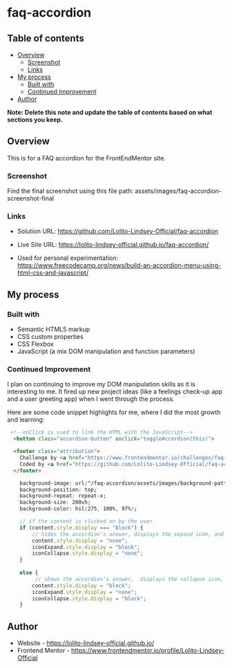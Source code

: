 # faq-accordion

## Table of contents

- [Overview](#overview)
  - [Screenshot](#screenshot)
  - [Links](#links)
- [My process](#my-process)
  - [Built with](#built-with)
  - [Continued Improvement](#continued-improvement)
- [Author](#author)

**Note: Delete this note and update the table of contents based on what sections you keep.**

## Overview

This is for a FAQ accordion for the FrontEndMentor site.

### Screenshot

Find the final screenshot using this file path: assets/images/faq-accordion-screenshot-final

### Links

- Solution URL: https://github.com/Lolito-Lindsey-Official/faq-accordion
- Live Site URL: https://lolito-lindsey-official.github.io/faq-accordion/

- Used for personal experimentation: https://www.freecodecamp.org/news/build-an-accordion-menu-using-html-css-and-javascript/

## My process

### Built with

- Semantic HTML5 markup
- CSS custom properties
- CSS Flexbox
- JavaScript (a mix DOM manipulation and function parameters)

### Continued Improvement

I plan on continuing to improve my DOM manipulation skills as it is interesting to me. It fired up new project ideas (like a feelings check-up app and a user greeting app) when I went through the process. 

Here are some code snippet highlights for me, where I did the most growth and learning:

```html
 <!--onClick is used to link the HTML with the JavaScript-->
  <button class="accordion-button" onclick="toggleAccordion(this)">
```

```html
  <footer class="attribution">
    Challenge by <a href="https://www.frontendmentor.io/challenges/faq-accordion-wyfFdeBwBz" target="_blank">Frontend Mentor</a>
    Coded by <a href="https://github.com/Lolito-Lindsey-Official/faq-accordion" target="_blank">lolito-lindsey-official</a>
  </footer>
```

```css
    background-image: url("/faq-accordion/assets/images/background-pattern-desktop.svg"); 
    background-position: top;
    background-repeat: repeat-x;
    background-size: 200vh;
    background-color: hsl(275, 100%, 97%);
```

```js
    // if the content is clicked on by the user
    if (content.style.display === "block") {
        // hides the accordion's answer, displays the expand icon, and hides the collapse icon
        content.style.display = "none";
        iconExpand.style.display = "block";
        iconCollapse.style.display = "none";
    } 
    
    else {
         // shows the accordion's answer,  displays the collapse icon, and hides the expand icon
        content.style.display = "block";
        iconExpand.style.display = "none";
        iconCollapse.style.display = "block";
    }
```



## Author

- Website - https://lolito-lindsey-official.github.io/
- Frontend Mentor - https://www.frontendmentor.io/profile/Lolito-Lindsey-Official
